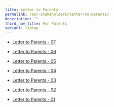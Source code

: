 ```yaml
---
title: Letter to Parents
permalink: /our-stakeholders/letter-to-parents/
description: ""
third_nav_title: For Parents
variant: tiptap
---
```

<ul data-tight="true" class="tight">
<li>
<p><a href="/files/Letter to Parents 2025/PVPS_2025_07.pdf" rel="noopener nofollow" target="_blank">Letter to Parents - 07</a>
</p>
</li>
<li>
<p><a href="/files/Letter to Parents 2025/PVPS_2025_06_combined.pdf" rel="noopener nofollow" target="_blank">Letter to Parents - 06</a>
</p>
</li>
<li>
<p><a href="/files/Letter to Parents 2025/PVPS_2025_05.pdf" rel="noopener noreferrer nofollow" target="_blank">Letter to Parents - 05</a>
</p>
</li>
<li>
<p><a href="/files/2024 Letter to Parents/PVPS_2025_04.pdf" rel="noopener nofollow" target="_blank">Letter to Parents - 04</a>
</p>
</li>
<li>
<p><a href="/files/Letter to Parents 2025/PVPS_2025_03.pdf" rel="noopener nofollow" target="_blank">Letter to Parents - 03</a>
</p>
</li>
<li>
<p><a href="/files/2024 Letter to Parents/PVPS_2025_02_combined.pdf" rel="noopener nofollow" target="_blank">Letter to Parents - 02</a>
</p>
</li>
<li>
<p><a href="/files/Letter to Parents 2025/PVPS_2025_01.pdf" rel="noopener nofollow" target="_blank">Letter to Parents - 01</a>
</p>
</li>
</ul>
<p></p>